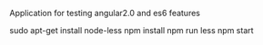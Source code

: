 Application for testing angular2.0 and es6 features

sudo apt-get install node-less
npm install
npm run less
npm start


